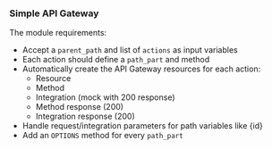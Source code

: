 ### Simple API Gateway

The module requirements:
- Accept a `parent_path` and list of `actions` as input variables
- Each action should define a `path_part` and method
- Automatically create the API Gateway resources for each action:
    - Resource
    - Method
    - Integration (mock with 200 response)
    - Method response (200)
    - Integration response (200)
- Handle request/integration parameters for path variables like {id}
- Add an `OPTIONS` method for every `path_part`